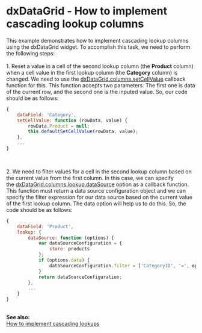 # dxDataGrid - How to implement cascading lookup columns


This example demonstrates how to implement cascading lookup columns using the dxDataGrid widget. To accomplish this task, we need to perform the following steps:<br><br>1. Reset a value in a cell of the second lookup column (the <strong>Product</strong> column) when a cell value in the first lookup column (the <strong>Category</strong> column) is changed. We need to use the <a href="http://js.devexpress.com/Documentation/ApiReference/UI_Widgets/dxDataGrid/Configuration/columns/?version=15_2#setCellValue">dxDataGrid.columns.setCellValue</a> callback function for this. This function accepts two parameters. The first one is data of the current row, and the second one is the inputed value. So, our code should be as follows:<br>


```js
{
    dataField: 'Category',    
    setCellValue: function (rowData, value) {
        rowData.Product = null;
        this.defaultSetCellValue(rowData, value);
    },
    ...
}
```


<br>
<p>2. We need to filter values for a cell in the second lookup column based on the current value from the first column. In this case, we can specify the <a href="http://js.devexpress.com/Documentation/ApiReference/UI_Widgets/dxDataGrid/Configuration/columns/lookup/?version=15_2#dataSource">dxDataGrid.columns.lookup.dataSource</a> option as a callback function. This function must return a data source configuration object and we can specify the filter expression for our data source based on the current value of the first lookup column. The data option will help us to do this. So, the code should be as follows:</p>


```js
{
    dataField: 'Product',
    lookup: {
        dataSource: function (options) {
            var dataSourceConfiguration = {
                store: products
            };
            if (options.data) {
                dataSourceConfiguration.filter = ['CategoryID', '=', options.data.Category];
            }
            return dataSourceConfiguration;
        },
        ...
    }
}
```


<br><strong>See also:</strong><br><a href="https://www.devexpress.com/Support/Center/p/E5000">How to implement cascading lookups</a>

<br/>


